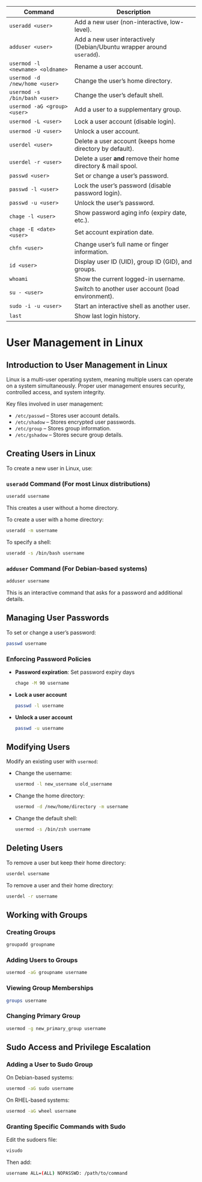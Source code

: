 | Command                          | Description                                                            |
| -------------------------------- | ---------------------------------------------------------------------- |
| `useradd <user>`                 | Add a new user (non-interactive, low-level).                           |
| `adduser <user>`                 | Add a new user interactively (Debian/Ubuntu wrapper around `useradd`). |
| `usermod -l <newname> <oldname>` | Rename a user account.                                                 |
| `usermod -d /new/home <user>`    | Change the user’s home directory.                                      |
| `usermod -s /bin/bash <user>`    | Change the user’s default shell.                                       |
| `usermod -aG <group> <user>`     | Add a user to a supplementary group.                                   |
| `usermod -L <user>`              | Lock a user account (disable login).                                   |
| `usermod -U <user>`              | Unlock a user account.                                                 |
| `userdel <user>`                 | Delete a user account (keeps home directory by default).               |
| `userdel -r <user>`              | Delete a user **and** remove their home directory & mail spool.        |
| `passwd <user>`                  | Set or change a user’s password.                                       |
| `passwd -l <user>`               | Lock the user’s password (disable password login).                     |
| `passwd -u <user>`               | Unlock the user’s password.                                            |
| `chage -l <user>`                | Show password aging info (expiry date, etc.).                          |
| `chage -E <date> <user>`         | Set account expiration date.                                           |
| `chfn <user>`                    | Change user’s full name or finger information.                         |
| `id <user>`                      | Display user ID (UID), group ID (GID), and groups.                     |
| `whoami`                         | Show the current logged-in username.                                   |
| `su - <user>`                    | Switch to another user account (load environment).                     |
| `sudo -i -u <user>`              | Start an interactive shell as another user.                            |
| `last`                           | Show last login history.                                               |

# User Management in Linux

## Introduction to User Management in Linux
Linux is a multi-user operating system, meaning multiple users can operate on a system simultaneously. Proper user management ensures security, controlled access, and system integrity. 

Key files involved in user management:
- `/etc/passwd` – Stores user account details.
- `/etc/shadow` – Stores encrypted user passwords.
- `/etc/group` – Stores group information.
- `/etc/gshadow` – Stores secure group details.

## Creating Users in Linux
To create a new user in Linux, use:

### `useradd` Command (For most Linux distributions)
```bash
useradd username
```
This creates a user without a home directory.

To create a user with a home directory:
```bash
useradd -m username
```

To specify a shell:
```bash
useradd -s /bin/bash username
```

### `adduser` Command (For Debian-based systems)
```bash
adduser username
```
This is an interactive command that asks for a password and additional details.

## Managing User Passwords
To set or change a user’s password:
```bash
passwd username
```

### Enforcing Password Policies
- **Password expiration**: Set password expiry days
  ```bash
  chage -M 90 username
  ```
- **Lock a user account**
  ```bash
  passwd -l username
  ```
- **Unlock a user account**
  ```bash
  passwd -u username
  ```

## Modifying Users
Modify an existing user with `usermod`:
- Change the username:
  ```bash
  usermod -l new_username old_username
  ```
- Change the home directory:
  ```bash
  usermod -d /new/home/directory -m username
  ```
- Change the default shell:
  ```bash
  usermod -s /bin/zsh username
  ```

## Deleting Users
To remove a user but keep their home directory:
```bash
userdel username
```
To remove a user and their home directory:
```bash
userdel -r username
```

## Working with Groups
### Creating Groups
```bash
groupadd groupname
```

### Adding Users to Groups
```bash
usermod -aG groupname username
```

### Viewing Group Memberships
```bash
groups username
```

### Changing Primary Group
```bash
usermod -g new_primary_group username
```

## Sudo Access and Privilege Escalation
### Adding a User to Sudo Group
On Debian-based systems:
```bash
usermod -aG sudo username
```
On RHEL-based systems:
```bash
usermod -aG wheel username
```

### Granting Specific Commands with Sudo
Edit the sudoers file:
```bash
visudo
```
Then add:
```bash
username ALL=(ALL) NOPASSWD: /path/to/command
```
